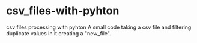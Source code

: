 # csv_files-with-pyhton
csv files processing with pyhton 
A small code taking a csv file and filtering duplicate values in it creating a "new_file".
